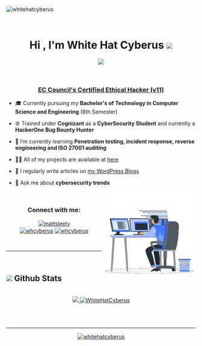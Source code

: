 <p align="left"> <img src="https://komarev.com/ghpvc/?username=whitehatcyberus&label=Profile%20views&color=0e75b6&style=flat" alt="whitehatcyberus" /> </p><br>
<h1 align="center"><b>Hi , I'm White Hat Cyberus </b><img src="https://media.giphy.com/media/hvRJCLFzcasrR4ia7z/giphy.gif" width="35"></h1>

<p align="center">
  <a href="https://github.com/DenverCoder1/readme-typing-svg"><img src="https://readme-typing-svg.herokuapp.com?font=Time+New+Roman&color=cyan&size=25&center=true&vCenter=true&width=600&height=100&lines=Welcome+To+The+World+of+Ethical+Hacking..&hearts;++;Security+Researcher,;Enterprise+External+Auditor+ISO+27001,;CyberSecurity+Awareness+Speaker/Blogger..<3;HackerOne's+Bug+Bounty+Hunter"></a>
</p>


<br>
<h3 align="center"><a href="https://aspen.eccouncil.org/VerifyBadge?type=training&a=kd0njM3W2TclJ0sO02HQ4A==">EC Council's Certified Ethical Hacker (v11)</a></h3>

- 🎓 Currently pursuing my **Bachelor's of Technology in Computer Science and Engineering** (8th Semester)

- ⚙️ Trained under **Cognizant** as a **CyberSecurity Student** and currently a **HackerOne Bug Bounty Hunter**

- 🌱 I’m currently learning **Penetration testing, incident response, reverse engineering and ISO 27001 auditing**

- 👨‍💻 All of my projects are available at [here](https://github.com/WhiteHatCyberus)

- 📝 I regularly write articles on [my WordPress Blogs](https://ethicalcyberuspathways.wordpress.com/)

- 💬 Ask me about **cybersecurity trends**

<picture> <img align="right" src="https://github.com/0xAbdulKhalid/0xAbdulKhalid/raw/main/assets/mdImages/Right_Side.gif" width = 250px></picture>

<br>
<h3 align="center">Connect with me:</h3>
<p align="center">
<a href="https://twitter.com/mattsleety" target="blank"><img align="center" src="https://raw.githubusercontent.com/rahuldkjain/github-profile-readme-generator/master/src/images/icons/Social/twitter.svg" alt="mattsleety" height="30" width="40" /></a><br>
<a href="https://linkedin.com/in/whcyberus" target="blank"><img align="center" src="https://raw.githubusercontent.com/rahuldkjain/github-profile-readme-generator/master/src/images/icons/Social/linked-in-alt.svg" alt="whcyberus" height="30" width="40" /></a>
<a href="https://ethicalcyberuspathways.wordpress.com" target="blank"><img align="center" src="https://raw.githubusercontent.com/rahuldkjain/github-profile-readme-generator/master/src/images/icons/Social/wordpress.svg" alt="whcyberus" height="30" width="40" /></a></br>
<p align="center">

</p>
<br>


-----

<br>


## <img src="https://media.giphy.com/media/iY8CRBdQXODJSCERIr/giphy.gif" width="35"><b> Github Stats </b>
<br>

<div align="center">

<a href="https://github.com/WhiteHatCyberus/">
  <img src="https://github-readme-stats.vercel.app/api?username=WhiteHatCyberus&include_all_commits=true&count_private=true&show_icons=true&line_height=20&title_color=7A7ADB&icon_color=2234AE&text_color=D3D3D3&bg_color=0,000000,130F40" width="450"/>
  <img src="https://github-readme-stats.vercel.app/api/top-langs?username=WhiteHatCyberus&show_icons=true&locale=en&layout=compact&line_height=20&title_color=7A7ADB&icon_color=2234AE&text_color=D3D3D3&bg_color=0,000000,130F40" width="375"  alt="WhiteHatCyberus"/>

</a>
</div>

<br>
<br>
<br>

-----


<p align="center"> <a href="https://github.com/ryo-ma/github-profile-trophy"><img src="https://github-profile-trophy.vercel.app/?username=whitehatcyberus" alt="whitehatcyberus" /></a> </p>
